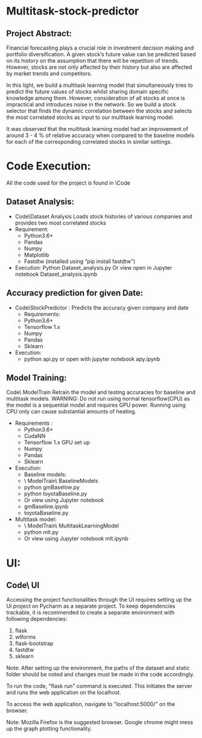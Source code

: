 # Multitask-stock-predictor

## Project Abstract: 
Financial forecasting plays a crucial role in investment decision making and portfolio diversification. A given stock’s future value can be predicted based on its history on the assumption that there will be repetition of trends. However, stocks are not only affected by their history but also are affected by market trends and competitors. 

In this light, we build a multitask learning model that simultaneously tries to predict the future values of stocks whilst sharing domain specific knowledge among them. However, consideration of all stocks at once is impractical and introduces noise in the network. So we build a stock selector that finds the dynamic correlation between the stocks and selects the most correlated stocks as input to our multitask learning model.

It was observed that the multitask learning model had an improvement of around 3 - 4 % of relative accuracy when compared to the baseline models for each of the corresponding correlated stocks in similar settings.


# Code Execution: 
All the code used for the project is found in \Code
## Dataset Analysis:
  * Code\Dataset Analysis
    Loads stock histories of various companies and provides two most correlated stocks
* Requirement:
    * Python3.6+
    * Pandas
    * Numpy
    * Matplotlib
    * Fastdtw   (installed using “pip install fastdtw”)
* Execution:
   Python Dataset_analysis.py
   Or view open in Jupyter notebook Dataset_analysis.ipynb



## Accuracy prediction for given Date:
* Code\StockPredictor : Predicts the accuracy given company and date
  * Requirements:
  * Python3.6+
  * Tensorflow 1.x
  * Numpy
  * Pandas
  * Sklearn
* Execution:
  * python api.py or open with jupyter notebook apy.ipynb


## Model Training:
Code\ ModelTrain
Retrain the model and testing accuracies for baseline and multitask models.
WARNING: Do not run using normal tensorflow(CPU) as the model is a sequential model and requires GPU power. Running using CPU only can cause substantial amounts of heating.
* Requirements :
  * Python3.6+
  * CudaNN
  * Tensorflow 1.x GPU set up
  * Numpy
  * Pandas
  * Sklearn
* Execution:
	* Baseline models:
    * \ ModelTrain\ BaselineModels
    * python gmBaseline.py
    * python toyotaBaseline.py
    * Or view using Jupyter notebook
    * gmBaseline.ipynb
    * toyotaBaseline.py
* Multitask model:
  * \ ModelTrain\ MultitaskLearningModel
  * python mlt.py
  * Or view using Jupyter notebook mlt.ipynb

# UI:
  ## Code\ UI
Accessing the project functionalities through the UI requires setting up the UI project on Pycharm as a separate project.
To keep dependencies trackable, it is recommended to create a separate environment with following dependencies:
1) flask
2) wtforms
3) flask-bootstrap
4) fastdtw
5) sklearn

Note: After setting up the environment, the paths of the dataset and static folder should be noted and changes must be made in the code accordingly.

To run the code, "flask run" command is executed. This initiates the server and runs the web application on the localhost.

To access the web application, navigate to "localhost:5000/" on the browser.

Note: Mozilla Firefox is the suggested browser. Google chrome might mess up the graph plotting functionality.  


